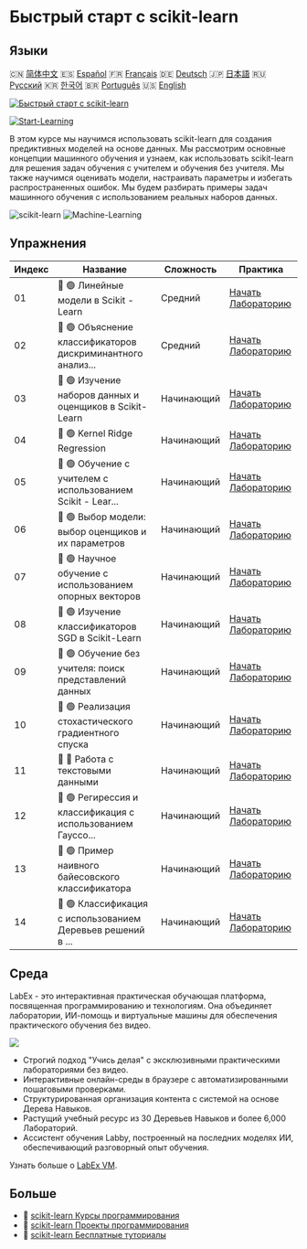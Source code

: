 # Быстрый старт с scikit-learn

## Языки

🇨🇳 [简体中文](README_zh.md) 🇪🇸 [Español](README_es.md) 🇫🇷 [Français](README_fr.md) 🇩🇪 [Deutsch](README_de.md) 🇯🇵 [日本語](README_ja.md) 🇷🇺 [Русский](README_ru.md) 🇰🇷 [한국어](README_ko.md) 🇧🇷 [Português](README_pt.md) 🇺🇸 [English](README.md) 

[![Быстрый старт с scikit-learn](https://cover-creator.labex.io/quick-start-with-scikit-learn.png?lang=ru)](https://labex.io/ru/courses/quick-start-with-scikit-learn)

[![Start-Learning](https://img.shields.io/badge/Start-Learning-whitesmoke?style=for-the-badge)](https://labex.io/ru/courses/quick-start-with-scikit-learn)

В этом курсе мы научимся использовать scikit-learn для создания предиктивных моделей на основе данных. Мы рассмотрим основные концепции машинного обучения и узнаем, как использовать scikit-learn для решения задач обучения с учителем и обучения без учителя. Мы также научимся оценивать модели, настраивать параметры и избегать распространенных ошибок. Мы будем разбирать примеры задач машинного обучения с использованием реальных наборов данных.

![scikit-learn](https://img.shields.io/badge/scikit-learn-whitesmoke?style=for-the-badge&logo=scikit-learn)
![Machine-Learning](https://img.shields.io/badge/Machine-Learning-whitesmoke?style=for-the-badge&logo=machine-learning)


## Упражнения

|   Индекс | Название                                                    | Сложность   | Практика                                                                                                                                          |
|----------|-------------------------------------------------------------|-------------|---------------------------------------------------------------------------------------------------------------------------------------------------|
|       01 | 📖 🟢 Линейные модели в Scikit - Learn                      | Средний     | <a target='_blank' href='https://labex.io/ru/tutorials/ml-linear-models-in-scikit-learn-71093'>Начать Лабораторию</a>                             |
|       02 | 📖 🟢 Объяснение классификаторов дискриминантного анализ... | Средний     | <a target='_blank' href='https://labex.io/ru/tutorials/ml-discriminant-analysis-classifiers-explained-71094'>Начать Лабораторию</a>               |
|       03 | 📖 🟢 Изучение наборов данных и оценщиков в Scikit-Learn    | Начинающий  | <a target='_blank' href='https://labex.io/ru/tutorials/ml-exploring-scikit-learn-datasets-and-estimators-71095'>Начать Лабораторию</a>            |
|       04 | 📖 🟢 Kernel Ridge Regression                               | Начинающий  | <a target='_blank' href='https://labex.io/ru/tutorials/ml-kernel-ridge-regression-71096'>Начать Лабораторию</a>                                   |
|       05 | 📖 🟢 Обучение с учителем с использованием Scikit - Lear... | Начинающий  | <a target='_blank' href='https://labex.io/ru/tutorials/ml-supervised-learning-with-scikit-learn-71097'>Начать Лабораторию</a>                     |
|       06 | 📖 🟢 Выбор модели: выбор оценщиков и их параметров         | Начинающий  | <a target='_blank' href='https://labex.io/ru/tutorials/ml-model-selection-choosing-estimators-and-their-parameters-71098'>Начать Лабораторию</a>  |
|       07 | 📖 🟢 Научное обучение с использованием опорных векторов    | Начинающий  | <a target='_blank' href='https://labex.io/ru/tutorials/ml-supervised-learning-with-support-vectors-71099'>Начать Лабораторию</a>                  |
|       08 | 📖 🟢 Изучение классификаторов SGD в Scikit-Learn           | Начинающий  | <a target='_blank' href='https://labex.io/ru/tutorials/ml-exploring-scikit-learn-sgd-classifiers-71100'>Начать Лабораторию</a>                    |
|       09 | 📖 🟢 Обучение без учителя: поиск представлений данных      | Начинающий  | <a target='_blank' href='https://labex.io/ru/tutorials/ml-unsupervised-learning-seeking-representations-of-the-data-71101'>Начать Лабораторию</a> |
|       10 | 📖 🟢 Реализация стохастического градиентного спуска        | Начинающий  | <a target='_blank' href='https://labex.io/ru/tutorials/ml-implementing-stochastic-gradient-descent-71102'>Начать Лабораторию</a>                  |
|       11 | 📖 🔵 Работа с текстовыми данными                           | Начинающий  | <a target='_blank' href='https://labex.io/ru/tutorials/ml-working-with-text-data-71103'>Начать Лабораторию</a>                                    |
|       12 | 📖 🟢 Регирессия и классификация с использованием Гауссо... | Начинающий  | <a target='_blank' href='https://labex.io/ru/tutorials/ml-gaussian-process-regression-and-classification-71104'>Начать Лабораторию</a>            |
|       13 | 📖 🟢 Пример наивного байесовского классификатора           | Начинающий  | <a target='_blank' href='https://labex.io/ru/tutorials/ml-naive-bayes-example-71106'>Начать Лабораторию</a>                                       |
|       14 | 📖 🟢 Классификация с использованием Деревьев решений в ... | Начинающий  | <a target='_blank' href='https://labex.io/ru/tutorials/ml-decision-tree-classification-with-scikit-learn-71107'>Начать Лабораторию</a>            |

## Среда

LabEx - это интерактивная практическая обучающая платформа, посвященная программированию и технологиям. Она объединяет лаборатории, ИИ-помощь и виртуальные машины для обеспечения практического обучения без видео.

![](https://tutorial-screenshot.getvm.io/images/vm-1725247253.png)

- Строгий подход "Учись делая" с эксклюзивными практическими лабораториями без видео.
- Интерактивные онлайн-среды в браузере с автоматизированными пошаговыми проверками.
- Структурированная организация контента с системой на основе Дерева Навыков.
- Растущий учебный ресурс из 30 Деревьев Навыков и более 6,000 Лабораторий.
- Ассистент обучения Labby, построенный на последних моделях ИИ, обеспечивающий разговорный опыт обучения.

Узнать больше о [LabEx VM](https://support.labex.io/using-labex/virtual-machine).

## Больше

- 🔗 [scikit-learn Курсы программирования](https://github.com/labex-labs/awesome-programming-courses)
- 🔗 [scikit-learn Проекты программирования](https://github.com/labex-labs/awesome-programming-projects)
- 🔗 [scikit-learn Бесплатные туториалы](https://github.com/labex-labs/sklearn-free-tutorials)

